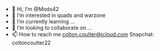 - 👋 Hi, I’m @Mods42
- 👀 I’m interested in quads and warzone
- 🌱 I’m currently learning ...
- 💞️ I’m looking to collaborate on ...
- 📫 How to reach me colton.coulter@icloud.com Snapchat: coltoncoulter22

<!---
Mods42/Mods42 is a ✨ special ✨ repository because its `README.md` (this file) appears on your GitHub profile.
You can click the Preview link to take a look at your changes.
--->
